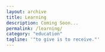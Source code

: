 ```yaml
---
layout: archive
title: Learning
description: Coming Soon...
permalink: /learning/
category: "education"
tagline: '"to give is to receive."'
---
```


